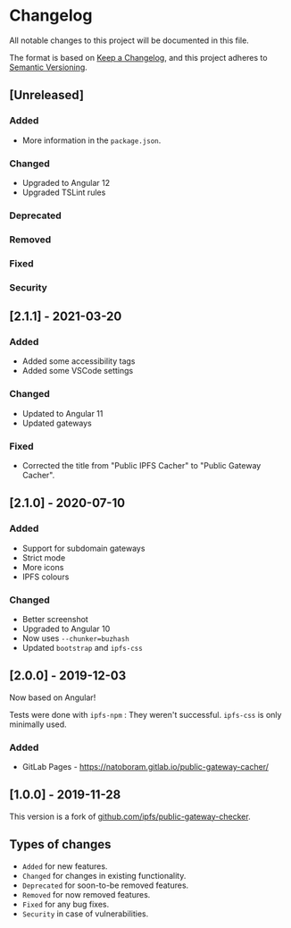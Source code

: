 # Changelog

All notable changes to this project will be documented in this file.

The format is based on [Keep a Changelog](https://keepachangelog.com/), and this project adheres to [Semantic Versioning](https://semver.org/).

## [Unreleased]

### Added

* More information in the `package.json`.

### Changed

* Upgraded to Angular 12
* Upgraded TSLint rules

### Deprecated

### Removed

### Fixed

### Security

## [2.1.1] - 2021-03-20

### Added

* Added some accessibility tags
* Added some VSCode settings

### Changed

* Updated to Angular 11
* Updated gateways

### Fixed

* Corrected the title from "Public IPFS Cacher" to "Public Gateway Cacher".

## [2.1.0] - 2020-07-10

### Added

* Support for subdomain gateways
* Strict mode
* More icons
* IPFS colours

### Changed

* Better screenshot
* Upgraded to Angular 10
* Now uses `--chunker=buzhash`
* Updated `bootstrap` and `ipfs-css`

## [2.0.0] - 2019-12-03

Now based on Angular!

Tests were done with `ipfs-npm` : They weren't successful. `ipfs-css` is only minimally used.

### Added

* GitLab Pages - <https://natoboram.gitlab.io/public-gateway-cacher/>

## [1.0.0] - 2019-11-28

This version is a fork of [github.com/ipfs/public-gateway-checker](https://github.com/ipfs/public-gateway-checker).

## Types of changes

* `Added` for new features.
* `Changed` for changes in existing functionality.
* `Deprecated` for soon-to-be removed features.
* `Removed` for now removed features.
* `Fixed` for any bug fixes.
* `Security` in case of vulnerabilities.
